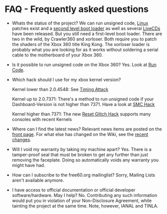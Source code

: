# FAQ - Frequently asked questions

- Whats the status of the project?
  We can run unsigned code, [Linux](../Linux/Linux_Kernel.md) patches
  exist and a [second level boot loader](../Homebrew/Tools/XeLL.md) as well as
  several [LiveCDs](../Linux/Distros/LiveCD.md) have been released. But you
  still need a first-level boot loader. There are two in the wild, by
  Crawler360 and xorloser. Both require you to patch the shaders of
  the Xbox 360 title King Kong. The xorloser loader is probably what
  you are looking for as it works without soldering a serial cable to
  the motherboard of your Xbox 360.

- Is it possible to run unsigned code on the Xbox 360?
  Yes. Look at [Run Code](../Development/Run_Code.md).

- Which hack should I use for my xbox kernel version?

  Kernel lower than 2.0.4548: See [Timing Attack](../Timing_Attack.md)

  Kernel up to 2.0.7371: There's a method to run unsigned code if your
  Dashboard-Version is not higher than 7371. Have a look at [SMC Hack](../Hacks/SMC_Hack.md)

  Kernel higher than 7371: The new [Reset Glitch Hack](../Hacks/Reset_Glitch_Hack.md)
  supports many consoles with recent Kernels

- Where can I find the latest news?
  Relevant news items are posted on the [front
  page](../index.md). For what else has changed on the Wiki,
  see the [recent changes](Special:RecentChanges).

- Will I void my warranty by taking my machine apart?
  Yes. There is a tamper-proof seal that must be broken to get any
  further than just removing the faceplate. Doing so automatically
  voids any warranty you might have had.

- How can I subscribe to the free60.org mailinglist?
  Sorry, Mailing Lists aren't available anymore.

- I have access to official documentation or official developer
  software/hardware. May I help?
  No. Contributing any such information would put you in violation of
  your Non-Disclosure Agreement, while tainting the project at the
  same time. Note, however, IANAL and TINLA.


